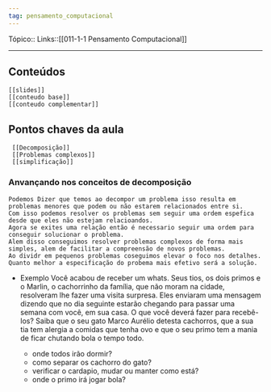 ```yaml
---
tag: pensamento_computacional
---
```

Tópico::
Links::[[011-1-1 Pensamento Computacional]]

---

## Conteúdos 

	[[slides]]
	[[conteudo base]]
	[[conteudo complementar]]
## Pontos chaves da aula
	 [[Decomposição]]
	 [[Problemas complexos]]
	 [[simplificação]]

### Anvançando nos conceitos de decomposição

	Podemos Dizer que temos ao decompor um problema isso resulta em problemas menores que podem ou não estarem relacionados entre si.
	Com isso podemos resolver os problemas sem seguir uma ordem espefica desde que eles não estejam relacioandos.
	Agora se exites uma relação então é necessario seguir uma ordem para conseguir solucionar o problema.
	Alem disso conseguimos resolver problemas complexos de forma mais simples, alem de facilitar a compreensão de novos problemas.
	Ao dividr em pequenos problemas coseguimos elevar o foco nos detalhes.
	Quanto melhor a especificação do probema mais efetivo será a solução.

- Exemplo
	Você acabou de receber um whats. Seus tios, os dois primos e o Marlin, o
	cachorrinho da família, que não moram na cidade, resolveram lhe fazer
	uma visita surpresa.
	Eles enviaram uma mensagem dizendo que no dia seguinte estarão
	chegando para passar uma semana com você, em sua casa.
	O que você deverá fazer para recebê-los? Saiba que o seu gato Marco
	Aurélio detesta cachorros, que a sua tia tem alergia a comidas que tenha
	ovo e que o seu primo tem a mania de ficar chutando bola o tempo todo.

	- onde todos irão dormir?
	- como separar os cachorro do gato?
	- verificar o cardapio, mudar ou manter como está?
	- onde o primo irá jogar bola?